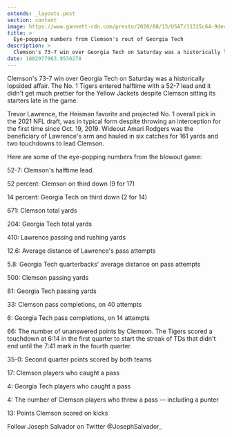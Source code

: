 ```yaml
--- 
extends: _layouts.post 
section: content 
image: https://www.gannett-cdn.com/presto/2020/08/13/USAT/11315c64-9dec-4388-9c8b-c0defe9beb0d-USATSI_14260550.jpg?crop=3357,1888,x108,y308&width=3200&height=1800&format=pjpg&auto=webp 
title: > 
  Eye-popping numbers from Clemson's rout of Georgia Tech 
description: > 
  Clemson's 73-7 win over Georgia Tech on Saturday was a historically lopsided affair.Here are some of the eye-popping numbers from the blowout game:52-7: Clemson's halftime lead.52 percent: Clemson on third down (9 for 17)14 percent: Georgia Tech on third down (2 for 14)671: Clemson total yards204: Georgia Tech total yards410: Lawrence passing and rushing yards12.6: Average distance of Lawrence's pass attempts5.8: Georgia Tech quarterbacks' average distance on pass attempts500: Clemson passing yards81: Georgia Tech passing yards33: Clemson pass completions, on 40 attempts6: Georgia Tech pass completions, on 14 attempts66: The number of unanswered points by Clemson.The Tigers scored a touchdown at 6:14 in the first quarter to start the streak of TDs that didn't end until the 7:41 mark in the fourth quarter.35-0: Second quarter points scored by both teams17: Clemson players who caught a pass4: Georgia Tech players who caught a pass4: The number of Clemson players who threw a pass — including a punter13: Points Clemson scored on kicksFollow Joseph Salvador on Twitter @JosephSalvador_ 
date: 1602977963.9536278 
--- 
```

Clemson's 73-7 win over Georgia Tech on Saturday was a historically lopsided affair. The No. 1 Tigers entered halftime with a 52-7 lead and it didn't get much prettier for the Yellow Jackets despite Clemson sitting its starters late in the game.

Trevor Lawrence, the Heisman favorite and projected No. 1 overall pick in the 2021 NFL draft, was in typical form despite throwing an interception for the first time since Oct. 19, 2019. Wideout Amari Rodgers was the beneficiary of Lawrence's arm and hauled in six catches for 161 yards and two touchdowns to lead Clemson.

Here are some of the eye-popping numbers from the blowout game:

52-7: Clemson's halftime lead.

52 percent: Clemson on third down (9 for 17)

14 percent: Georgia Tech on third down (2 for 14)

671: Clemson total yards

204: Georgia Tech total yards

410: Lawrence passing and rushing yards

12.6: Average distance of Lawrence's pass attempts

5.8: Georgia Tech quarterbacks' average distance on pass attempts

500: Clemson passing yards

81: Georgia Tech passing yards

33: Clemson pass completions, on 40 attempts

6: Georgia Tech pass completions, on 14 attempts

66: The number of unanswered points by Clemson. The Tigers scored a touchdown at 6:14 in the first quarter to start the streak of TDs that didn't end until the 7:41 mark in the fourth quarter.

35-0: Second quarter points scored by both teams

17: Clemson players who caught a pass

4: Georgia Tech players who caught a pass

4: The number of Clemson players who threw a pass — including a punter

13: Points Clemson scored on kicks

Follow Joseph Salvador on Twitter @JosephSalvador_